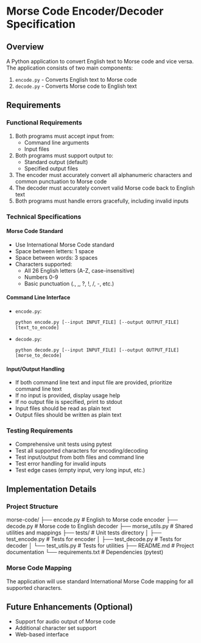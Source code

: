 # Morse Code Encoder/Decoder Specification

## Overview
A Python application to convert English text to Morse code and vice versa. The application consists of two main components:
1. `encode.py` - Converts English text to Morse code
2. `decode.py` - Converts Morse code to English text

## Requirements

### Functional Requirements
1. Both programs must accept input from:
   - Command line arguments
   - Input files
2. Both programs must support output to:
   - Standard output (default)
   - Specified output files
3. The encoder must accurately convert all alphanumeric characters and common punctuation to Morse code
4. The decoder must accurately convert valid Morse code back to English text
5. Both programs must handle errors gracefully, including invalid inputs

### Technical Specifications

#### Morse Code Standard
- Use International Morse Code standard
- Space between letters: 1 space
- Space between words: 3 spaces
- Characters supported:
  - All 26 English letters (A-Z, case-insensitive)
  - Numbers 0-9
  - Basic punctuation (., ,, ?, !, /, -, etc.)

#### Command Line Interface
- `encode.py`:
  ```
  python encode.py [--input INPUT_FILE] [--output OUTPUT_FILE] [text_to_encode]
  ```
- `decode.py`:
  ```
  python decode.py [--input INPUT_FILE] [--output OUTPUT_FILE] [morse_to_decode]
  ```

#### Input/Output Handling
- If both command line text and input file are provided, prioritize command line text
- If no input is provided, display usage help
- If no output file is specified, print to stdout
- Input files should be read as plain text
- Output files should be written as plain text

### Testing Requirements
- Comprehensive unit tests using pytest
- Test all supported characters for encoding/decoding
- Test input/output from both files and command line
- Test error handling for invalid inputs
- Test edge cases (empty input, very long input, etc.)

## Implementation Details

### Project Structure 


morse-code/
├── encode.py # English to Morse code encoder
├── decode.py # Morse code to English decoder
├── morse_utils.py # Shared utilities and mappings
├── tests/ # Unit tests directory
│ ├── test_encode.py # Tests for encoder
│ ├── test_decode.py # Tests for decoder
│ └── test_utils.py # Tests for utilities
├── README.md # Project documentation
└── requirements.txt # Dependencies (pytest)

### Morse Code Mapping
The application will use standard International Morse Code mapping for all supported characters.

## Future Enhancements (Optional)
- Support for audio output of Morse code
- Additional character set support
- Web-based interface 